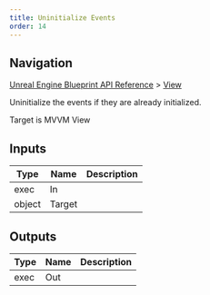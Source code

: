 ```yaml
---
title: Uninitialize Events
order: 14
---
```

## Navigation

[Unreal Engine Blueprint API Reference](https://dev.epicgames.com/documentation/en-us/unreal-engine/BlueprintAPI) > [View](https://dev.epicgames.com/documentation/en-us/unreal-engine/BlueprintAPI/View)

Uninitialize the events if they are already initialized.

Target is MVVM View

## Inputs

| Type | Name | Description |
| --- | --- | --- |
| exec | In |  |
| object | Target |  |

## Outputs

| Type | Name | Description |
| --- | --- | --- |
| exec | Out |  |
